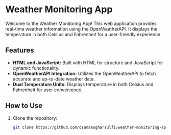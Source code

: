 # Weather Monitoring App

Welcome to the Weather Monitoring App! This web application provides real-time weather information using the OpenWeatherAPI. It displays the temperature in both Celsius and Fahrenheit for a user-friendly experience.

## Features

- **HTML and JavaScript:** Built with HTML for structure and JavaScript for dynamic functionality.
- **OpenWeatherAPI Integration:** Utilizes the OpenWeatherAPI to fetch accurate and up-to-date weather data.
- **Dual Temperature Units:** Displays temperature in both Celsius and Fahrenheit for user convenience.

## How to Use

1. Clone the repository:

   ```bash
   git clone https://github.com/osamaasgharsulfi/weather-monitoring-app.git
